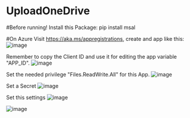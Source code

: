 # UploadOneDrive

#Before running!
Install this Package:
pip install msal

#On Azure
Visit https://aka.ms/appregistrations, create and app like this:
![image](https://github.com/devsergioraar/UploadOneDrive/assets/30870567/626f9fef-3e0f-4557-b583-be29e985e35c)

Remember to copy the Client ID and use it for editing the app variable "APP_ID".
![image](https://github.com/devsergioraar/UploadOneDrive/assets/30870567/dd07dbce-b30e-4ffa-8417-6edbafb2bcd2)


Set the needed privilege "Files.ReadWrite.All" for this App.
![image](https://github.com/devsergioraar/UploadOneDrive/assets/30870567/f1644e6d-5c17-412d-a72f-5f0b81f0fc43)

Set a Secret
![image](https://github.com/devsergioraar/UploadOneDrive/assets/30870567/4e8d3aa2-9e2d-4e7f-8611-ff283a9fa35b)

Set this settings
![image](https://github.com/devsergioraar/UploadOneDrive/assets/30870567/c386b64e-23de-4acd-88d3-e627bee5a4c1)

![image](https://github.com/devsergioraar/UploadOneDrive/assets/30870567/f31c3a19-a22a-4d2e-a79b-97cde2648283)


